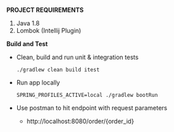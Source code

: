 **PROJECT REQUIREMENTS**
1. Java 1.8
1. Lombok (Intellij Plugin)

**Build and Test**

* Clean, build and run unit & integration tests

    ``` ./gradlew clean build itest ```

* Run app locally
    
    ``` SPRING_PROFILES_ACTIVE=local ./gradlew bootRun ```
    
* Use postman to hit endpoint with request parameters 
    * http://localhost:8080/order/{order_id}
